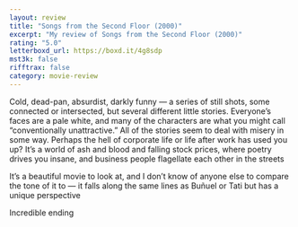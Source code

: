 ```yaml
---
layout: review
title: "Songs from the Second Floor (2000)"
excerpt: "My review of Songs from the Second Floor (2000)"
rating: "5.0"
letterboxd_url: https://boxd.it/4g8sdp
mst3k: false
rifftrax: false
category: movie-review
---
```


Cold, dead-pan, absurdist, darkly funny — a series of still shots, some connected or intersected, but several different little stories. Everyone’s faces are a pale white, and many of the characters are what you might call “conventionally unattractive.” All of the stories seem to deal with misery in some way. Perhaps the hell of corporate life or life after work has used you up? It’s a world of ash and blood and falling stock prices, where poetry drives you insane, and business people flagellate each other in the streets

It’s a beautiful movie to look at, and I don’t know of anyone else to compare the tone of it to — it falls along the same lines as Buñuel or Tati but has a unique perspective

Incredible ending
